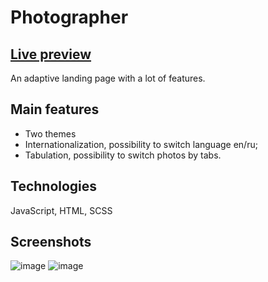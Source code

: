 # Photographer

## [Live preview](https://evgeniyadanilovich.github.io/photographer/)

An adaptive landing page with a lot of features.

## Main features
* Two themes
* Internationalization, possibility to switch language en/ru;
* Tabulation, possibility to switch photos by tabs.

## Technologies
JavaScript, HTML, SCSS

## Screenshots
![image](https://github.com/EvgeniyaDanilovich/photographer/assets/68774339/57304359-5cdb-46b6-9f57-2fb0bf2a38e5)
![image](https://github.com/EvgeniyaDanilovich/photographer/assets/68774339/3bfce6fb-2401-4c86-a9ca-e08f982d886e)


